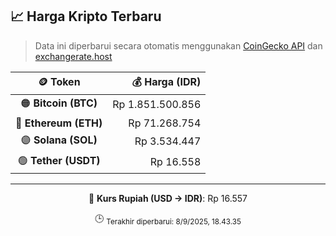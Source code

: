 

<!-- HARGA_KRIPTO -->
## 📈 Harga Kripto Terbaru

> Data ini diperbarui secara otomatis menggunakan [CoinGecko API](https://www.coingecko.com/) dan [exchangerate.host](https://exchangerate.host/)

<div align="center">

| 🪙 Token | 💰 Harga (IDR) |
|:------:|---------------:|
| 🟠 **Bitcoin (BTC)**   | Rp 1.851.500.856 |
| 🔵 **Ethereum (ETH)**  | Rp 71.268.754 |
| 🟣 **Solana (SOL)**    | Rp 3.534.447 |
| 🟢 **Tether (USDT)**   | Rp 16.558 |

---

💱 **Kurs Rupiah (USD → IDR)**: Rp 16.557

🕒 <sub>Terakhir diperbarui: 8/9/2025, 18.43.35</sub>

</div>
<!-- /HARGA_KRIPTO -->